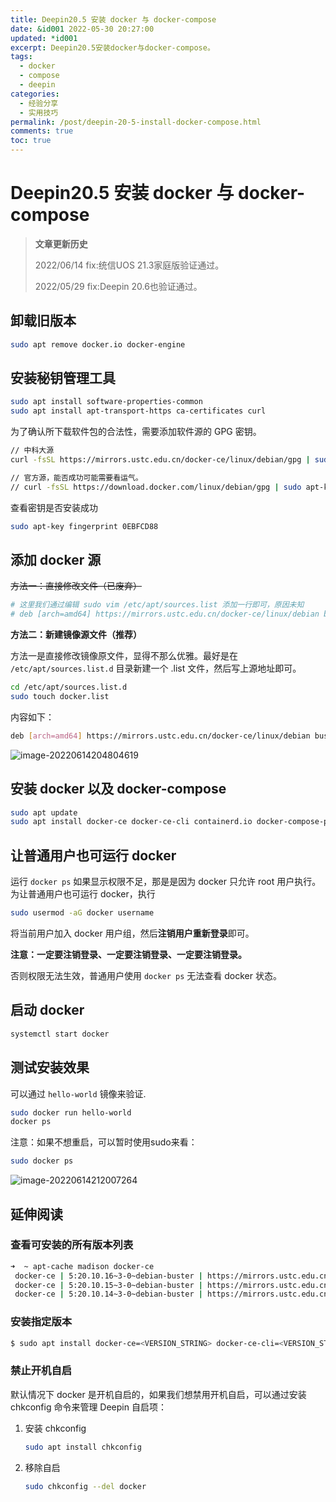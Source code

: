 ```yaml
---
title: Deepin20.5 安装 docker 与 docker-compose
date: &id001 2022-05-30 20:27:00
updated: *id001
excerpt: Deepin20.5安装docker与docker-compose。
tags:
  - docker
  - compose
  - deepin
categories:
  - 经验分享
  - 实用技巧
permalink: /post/deepin-20-5-install-docker-compose.html
comments: true
toc: true
---
```

# Deepin20.5 安装 docker 与 docker-compose

> **文章更新历史**
>
> 2022/06/14 fix:统信UOS 21.3家庭版验证通过。
>
> 2022/05/29 fix:Deepin 20.6也验证通过。

## 卸载旧版本

```bash
sudo apt remove docker.io docker-engine
```

## 安装秘钥管理工具

```bash
sudo apt install software-properties-common
sudo apt install apt-transport-https ca-certificates curl
```

为了确认所下载软件包的合法性，需要添加软件源的 GPG 密钥。

```bash
// 中科大源
curl -fsSL https://mirrors.ustc.edu.cn/docker-ce/linux/debian/gpg | sudo apt-key add -

// 官方源，能否成功可能需要看运气。
// curl -fsSL https://download.docker.com/linux/debian/gpg | sudo apt-key add -
```

查看密钥是否安装成功

```bash
sudo apt-key fingerprint 0EBFCD88
```

## 添加 docker 源

~~方法一：直接修改文件（已废弃）~~

```bash
# 这里我们通过编辑 sudo vim /etc/apt/sources.list 添加一行即可，原因未知
# deb [arch=amd64] https://mirrors.ustc.edu.cn/docker-ce/linux/debian buster stable
```

**方法二：新建镜像源文件（推荐）**

方法一是直接修改镜像原文件，显得不那么优雅。最好是在 `/etc/apt/sources.list.d` 目录新建一个 .list 文件，然后写上源地址即可。

```bash
cd /etc/apt/sources.list.d
sudo touch docker.list
```

内容如下：

```bash
deb [arch=amd64] https://mirrors.ustc.edu.cn/docker-ce/linux/debian buster stable
```

![image-20220614204804619](https://img1.terwer.space/20220614205016.png)

## 安装 docker 以及 docker-compose

```bash
sudo apt update
sudo apt install docker-ce docker-ce-cli containerd.io docker-compose-plugin docker-compose
```

## 让普通用户也可运行 docker

运行 `docker ps` 如果显示权限不足，那是是因为 docker 只允许 root 用户执行。为让普通用户也可运行 docker，执行

```bash
sudo usermod -aG docker username
```

将当前用户加入 docker 用户组，然后**注销用户重新登录**即可。

**注意：一定要注销登录、一定要注销登录、一定要注销登录。**

否则权限无法生效，普通用户使用 `docker ps` 无法查看 docker 状态。


## 启动 docker

```bash
systemctl start docker
```

## 测试安装效果

可以通过 `hello-world` 镜像来验证.

```bash
sudo docker run hello-world
docker ps
```

注意：如果不想重启，可以暂时使用sudo来看：

```bash
sudo docker ps
```

![image-20220614212007264](https://img1.terwer.space/20220614212009.png)



## 延伸阅读

### 查看可安装的所有版本列表

```bash
➜  ~ apt-cache madison docker-ce
 docker-ce | 5:20.10.16~3-0~debian-buster | https://mirrors.ustc.edu.cn/docker-ce/linux/debian buster/stable amd64 Packages
 docker-ce | 5:20.10.15~3-0~debian-buster | https://mirrors.ustc.edu.cn/docker-ce/linux/debian buster/stable amd64 Packages
 docker-ce | 5:20.10.14~3-0~debian-buster | https://mirrors.ustc.edu.cn/docker-ce/linux/debian buster/stable amd64 Packages
```

### 安装指定版本

```bash
$ sudo apt install docker-ce=<VERSION_STRING> docker-ce-cli=<VERSION_STRING> containerd.io docker-compose-plugin
```

### 禁止开机自启

默认情况下 docker 是开机自启的，如果我们想禁用开机自启，可以通过安装 chkconfig 命令来管理 Deepin 自启项：

1. 安装 chkconfig

   ```bash
   sudo apt install chkconfig
   ```

2. 移除自启

   ```bash
   sudo chkconfig --del docker
   ```